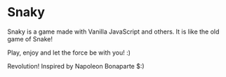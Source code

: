 # Snaky
Snaky is a game made with Vanilla JavaScript and others. It is like the old game of Snake!

Play, enjoy and let the force be with you! :)

Revolution!
Inspired by Napoleon Bonaparte $:)
